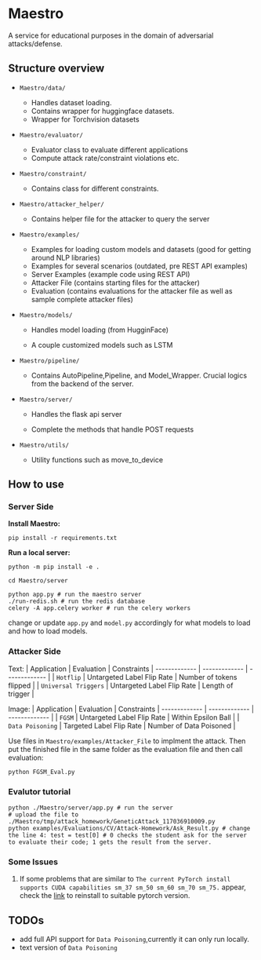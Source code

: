 # Maestro

A service for educational purposes in the domain of adversarial attacks/defense.


## Structure overview

-   `Maestro/data/`
	-   Handles dataset loading.
	-   Contains wrapper for huggingface datasets.
	-   Wrapper for Torchvision datasets
-   `Maestro/evaluator/`

	-   Evaluator class to evaluate different applications
	-   Compute attack rate/constraint violations etc.
-   `Maestro/constraint/`
	-   Contains class for different constraints.
-   `Maestro/attacker_helper/`
	-   Contains helper file for the attacker to query the server
-   `Maestro/examples/`

    - Examples for loading custom models and datasets (good for getting around NLP libraries)
	-   Examples for several scenarios (outdated, pre REST API examples)
	-   Server Examples (example code using REST API)
	-   Attacker File (contains starting files for the attacker)
	-   Evaluation (contains evaluations for the attacker file as well as sample complete attacker files)


-   `Maestro/models/`

	-   Handles model loading (from HugginFace)

	-   A couple customized models such as LSTM


-   `Maestro/pipeline/`

	-   Contains AutoPipeline,Pipeline, and Model_Wrapper. Crucial logics from the backend of the server.


-   `Maestro/server/`

	-   Handles the flask api server

	-   Complete the methods that handle POST requests

-   `Maestro/utils/`
	- Utility functions such as move_to_device

## How to use
### Server Side
**Install Maestro:**
```
pip install -r requirements.txt
```
**Run a local server:**
```
python -m pip install -e .
```
```
cd Maestro/server
```
```
python app.py # run the maestro server
./run-redis.sh # run the redis database
celery -A app.celery worker # run the celery workers
```
change or update `app.py` and `model.py` accordingly for what models to load and how to load models.

### Attacker Side
Text:
| Application  | Evaluation | Constraints
| ------------- | ------------- | ------------- |
| `Hotflip`  | Untargeted Label Flip Rate  | Number of tokens flipped  |
| `Universal Triggers`  | Untargeted Label Flip Rate  | Length of trigger  |

Image:
| Application  | Evaluation | Constraints
| ------------- | ------------- | ------------- |
| `FGSM`  | Untargeted Label Flip Rate  | Within Epsilon Ball |
| `Data Poisoning`  | Targeted Label Flip Rate  | Number of Data Poisoned  |

Use files in `Maestro/examples/Attacker_File` to implment the attack. Then put the finished file in the same folder as the evaluation file and then call evaluation:
```
python FGSM_Eval.py
```

### Evalutor tutorial
```
python ./Maestro/server/app.py # run the server
# upload the file to ./Maestro/tmp/attack_homework/GeneticAttack_117036910009.py
python examples/Evaluations/CV/Attack-Homework/Ask_Result.py # change the line 4: test = test[0] # 0 checks the student ask for the server to evaluate their code; 1 gets the result from the server.

```

### Some Issues
1. If some problems that are similar to `The current PyTorch install supports CUDA capabilities sm_37 sm_50 sm_60 sm_70 sm_75.` appear, check the [link](https://pytorch.org/get-started/locally/) to reinstall to suitable pytorch version.


## TODOs
- add full API support for `Data Poisoning`,currently it can only run locally.
- text version of `Data Poisoning`
